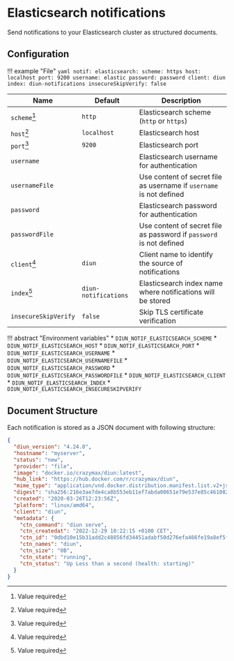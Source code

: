 # Elasticsearch notifications

Send notifications to your Elasticsearch cluster as structured documents.

## Configuration

!!! example "File"
    ```yaml
    notif:
      elasticsearch:
        scheme: https
        host: localhost
        port: 9200
        username: elastic
        password: password
        client: diun
        index: diun-notifications
        insecureSkipVerify: false
    ```

| Name                 | Default              | Description                                                         |
| -------------------- | -------------------- | ------------------------------------------------------------------- |
| `scheme`[^1]         | `http`               | Elasticsearch scheme (`http` or `https`)                            |
| `host`[^1]           | `localhost`          | Elasticsearch host                                                  |
| `port`[^1]           | `9200`               | Elasticsearch port                                                  |
| `username`           |                      | Elasticsearch username for authentication                           |
| `usernameFile`       |                      | Use content of secret file as username if `username` is not defined |
| `password`           |                      | Elasticsearch password for authentication                           |
| `passwordFile`       |                      | Use content of secret file as password if `password` is not defined |
| `client`[^1]         | `diun`               | Client name to identify the source of notifications                 |
| `index`[^1]          | `diun-notifications` | Elasticsearch index name where notifications will be stored         |
| `insecureSkipVerify` | `false`              | Skip TLS certificate verification                                   |

!!! abstract "Environment variables"
    * `DIUN_NOTIF_ELASTICSEARCH_SCHEME`
    * `DIUN_NOTIF_ELASTICSEARCH_HOST`
    * `DIUN_NOTIF_ELASTICSEARCH_PORT`
    * `DIUN_NOTIF_ELASTICSEARCH_USERNAME`
    * `DIUN_NOTIF_ELASTICSEARCH_USERNAMEFILE`
    * `DIUN_NOTIF_ELASTICSEARCH_PASSWORD`
    * `DIUN_NOTIF_ELASTICSEARCH_PASSWORDFILE`
    * `DIUN_NOTIF_ELASTICSEARCH_CLIENT`
    * `DIUN_NOTIF_ELASTICSEARCH_INDEX`
    * `DIUN_NOTIF_ELASTICSEARCH_INSECURESKIPVERIFY`

## Document Structure

Each notification is stored as a JSON document with following structure:

```json
{
  "diun_version": "4.24.0",
  "hostname": "myserver",
  "status": "new",
  "provider": "file",
  "image": "docker.io/crazymax/diun:latest",
  "hub_link": "https://hub.docker.com/r/crazymax/diun",
  "mime_type": "application/vnd.docker.distribution.manifest.list.v2+json",
  "digest": "sha256:216e3ae7de4ca8b553eb11ef7abda00651e79e537e85c46108284e5e91673e01",
  "created": "2020-03-26T12:23:56Z",
  "platform": "linux/amd64",
  "client": "diun",
  "metadata": {
    "ctn_command": "diun serve",
    "ctn_createdat": "2022-12-29 10:22:15 +0100 CET",
    "ctn_id": "0dbd10e15b31add2c48856fd34451adabf50d276efa466fe19a8ef5fbd87ad7c",
    "ctn_names": "diun",
    "ctn_size": "0B",
    "ctn_state": "running",
    "ctn_status": "Up Less than a second (health: starting)"
  }
}
```

[^1]: Value required

